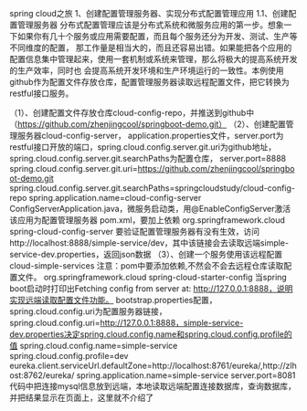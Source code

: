 spring cloud之旅
1、创建配置管理服务器、实现分布式配置管理应用
1.1、创建配置管理服务器
分布式配置管理应该是分布式系统和微服务应用的第一步。想象一下如果你有几十个服务或应用需要配置，而且每个服务还分为开发、测试、生产等不同维度的配置，
那工作量是相当大的，而且还容易出错。如果能把各个应用的配置信息集中管理起来，使用一套机制或系统来管理，那么将极大的提高系统开发的生产效率，同时也
会提高系统开发环境和生产环境运行的一致性。本例使用github作为配置文件存放仓库，配置管理服务器读取远程配置文件，把它转换为restful接口服务。

（1）、创建配置文件存放仓库cloud-config-repo，并推送到github中（https://github.com/zhenjingcool/springboot-demo.git）
（2）、创建配置管理服务器cloud-config-server，
    application.properties文件，server.port为restful接口开放的端口，spring.cloud.config.server.git.uri为github地址，spring.cloud.config.server.git.searchPaths为配置仓库，
        server.port=8888
        spring.cloud.config.server.git.uri=https://github.com/zhenjingcool/springboot-demo.git
        spring.cloud.config.server.git.searchPaths=springcloudstudy/cloud-config-repo
        spring.application.name=cloud-config-server
    ConfigServerApplication.java，微服务启动类，用@EnableConfigServer激活该应用为配置管理服务器
    pom.xml，要加上依赖
        <dependency>
            <groupId>org.springframework.cloud</groupId>
            <artifactId>spring-cloud-config-server</artifactId>
        </dependency>
    要验证配置管理服务器有没有生效，访问http://localhost:8888/simple-service/dev，其中该链接会去读取远端simple-service-dev.properties，返回json数据
（3）、创建一个服务使用该远程配置cloud-simple-services
    注意：pom中要添加依赖,不然会不会去远程仓库读取配置文件。
        <dependency>
            <groupId>org.springframework.cloud</groupId>
            <artifactId>spring-cloud-starter-config</artifactId>
        </dependency>
    当spring boot启动时打印出Fetching config from server at: http://127.0.0.1:8888，说明实现远端读取配置文件功能。
    bootstrap.properties配置，spring.cloud.config.uri为配置服务器链接，
        spring.cloud.config.uri=http://127.0.0.1:8888，simple-service-dev.properties决定spring.cloud.config.name和spring.cloud.config.profile的值
        spring.cloud.config.name=simple-service
        spring.cloud.config.profile=dev
        eureka.client.serviceUrl.defaultZone=http\://localhost\:8761/eureka/,http\://zlhost\:8762/eureka/
        spring.application.name=simple-service
        server.port=8081
    代码中把连接mysql信息放到远端，本地读取远端配置连接数据库，查询数据库，并把结果显示在页面上，这里就不介绍了